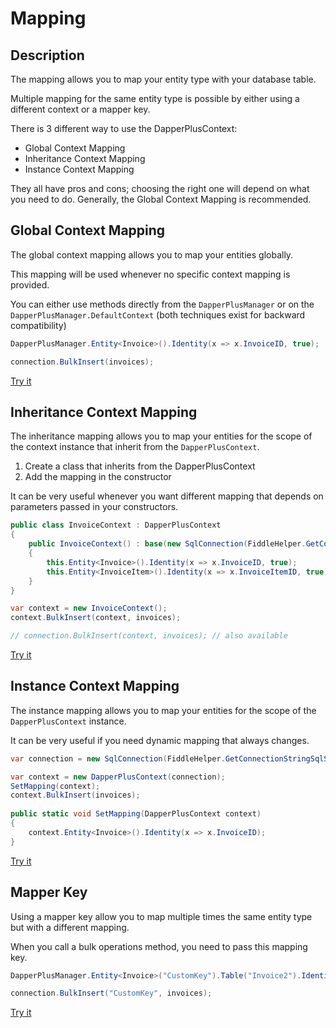 # Mapping

## Description

The mapping allows you to map your entity type with your database table.

Multiple mapping for the same entity type is possible by either using a different context or a mapper key.

There is 3 different way to use the DapperPlusContext:

- Global Context Mapping
- Inheritance Context Mapping
- Instance Context Mapping

They all have pros and cons; choosing the right one will depend on what you need to do. Generally, the Global Context Mapping is recommended.

## Global Context Mapping

The global context mapping allows you to map your entities globally.

This mapping will be used whenever no specific context mapping is provided.

You can either use methods directly from the `DapperPlusManager` or on the `DapperPlusManager.DefaultContext` (both techniques exist for backward compatibility)

```csharp
DapperPlusManager.Entity<Invoice>().Identity(x => x.InvoiceID, true);

connection.BulkInsert(invoices);
```

[Try it](https://dotnetfiddle.net/MljjYW)

## Inheritance Context Mapping

The inheritance mapping allows you to map your entities for the scope of the context instance that inherit from the `DapperPlusContext`.

1.	Create a class that inherits from the DapperPlusContext
2.	Add the mapping in the constructor

It can be very useful whenever you want different mapping that depends on parameters passed in your constructors.

```csharp
public class InvoiceContext : DapperPlusContext
{
	public InvoiceContext() : base(new SqlConnection(FiddleHelper.GetConnectionStringSqlServer()))
	{
		this.Entity<Invoice>().Identity(x => x.InvoiceID, true);
		this.Entity<InvoiceItem>().Identity(x => x.InvoiceItemID, true);
	}
}

var context = new InvoiceContext();
context.BulkInsert(context, invoices);

// connection.BulkInsert(context, invoices); // also available
```

[Try it](https://dotnetfiddle.net/BbBQ2F)

## Instance Context Mapping

The instance mapping allows you to map your entities for the scope of the `DapperPlusContext` instance.

It can be very useful if you need dynamic mapping that always changes.

```csharp
var connection = new SqlConnection(FiddleHelper.GetConnectionStringSqlServer());

var context = new DapperPlusContext(connection);
SetMapping(context);
context.BulkInsert(invoices);
		
public static void SetMapping(DapperPlusContext context)
{
	context.Entity<Invoice>().Identity(x => x.InvoiceID);
}
```

[Try it](https://dotnetfiddle.net/WHSCTW)

## Mapper Key

Using a mapper key allow you to map multiple times the same entity type but with a different mapping.

When you call a bulk operations method, you need to pass this mapping key.

```csharp
DapperPlusManager.Entity<Invoice>("CustomKey").Table("Invoice2").Identity(x => x.InvoiceID, true);

connection.BulkInsert("CustomKey", invoices);
```

[Try it](https://dotnetfiddle.net/TmiG4r)
